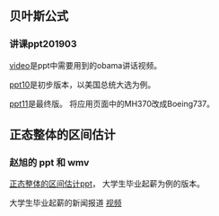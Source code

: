 
## 贝叶斯公式

### 讲课ppt201903

[video](https://github.com/leonStone/bayesppt/blob/master/obama.wmv)是ppt中需要用到的obama讲话视频。

[ppt10](https://github.com/leonStone/bayesppt/blob/master/%E8%B4%9D%E5%8F%B6%E6%96%AF%E7%A8%BF10-lmy.pptx)是初步版本，以美国总统大选为例。

[ppt11](https://github.com/leonStone/bayesppt/blob/master/%E8%B4%9D%E5%8F%B6%E6%96%AF%E7%A8%BF11.pptx)是最终版。
将应用页面中的MH370改成Boeing737。


## 正态整体的区间估计

### 赵旭的 ppt 和 wmv

[正态整体的区间估计ppt](https://github.com/leonStone/bayesppt/blob/master/%E8%B5%B5%E6%97%AD.ppt)， 大学生毕业起薪为例的版本。

大学生毕业起薪的新闻报道 [视频](https://github.com/leonStone/bayesppt/blob/master/%E8%B5%B5%E6%97%AD%E8%A7%86%E9%A2%91.wmv)
